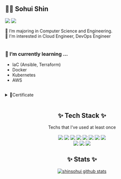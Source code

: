## 👩‍💻 Sohui Shin
<a href="https://nice-engineer.tistory.com/" target="_blank"><img src="https://img.shields.io/badge/Tech Blog-DD0B78?style=flat-square&logo=GitHub%20Sponsors&logoColor=white"/></a>
<a href="mailto:bestengineersh@gmail.com" target="_blank"><img src="https://img.shields.io/badge/gmail-EA4335?style=flat-square&logo=Gmail&logoColor=white"/></a>


<!--
<img src="http://commitcombo.com/get?user=mmirann&theme=Rainbow&v=1"/>
![mmirann's GitHub stats](https://github-readme-stats.vercel.app/api?username=mmirann&hide=stars&count_private=true&theme=radical)
-->

  
🏫 I’m majoring in Computer Science and Engineering.
<br>
🔎 I'm interested in Cloud Engineer, DevOps Engineer
<br><br>
### 🌱 I’m currently learning ...
- IaC (Ansible, Terraform)
- Docker
- Kubernetes
- AWS
<br>
<details close>
<summary>🏅Certificate </summary>
  <ol>
    - AWS Certified Solutions Architect - Associate (SAA)<br>
    - 리눅스마스터 2급<br>
    - 정보처리기사 <br>
    - SQLD<br>
    - DAsP
  </ol>
</details>
<br>

## <div align="center">✨ Tech Stack ✨</div>
<div align="center">Techs that I've used at least once</div><br />

<div align="center">
  <img src="https://img.shields.io/badge/MySQL-4479A1?style=flat-square&logo=MySQL&logoColor=white"/>
  <img src="https://img.shields.io/badge/Linux-black?style=flat-square&logo=Linux&logoColor=white"/>
  <img src="https://img.shields.io/badge/ArgoCD-4479A1?style=flat-square&logo=Argo&logoColor=orange"/>
  <img src="https://img.shields.io/badge/jenkins-f7f1da?style=flat-square&logo=jenkins&logoColor=black"/>
  <img src="https://img.shields.io/badge/kubernetes-3970e4?style=flat-square&logo=kubernetes&logoColor=white"/>
  <img src="https://img.shields.io/badge/docker-384d54?style=flat-square&logo=docker&logoColor=0db7ed"/>
  <img src="https://img.shields.io/badge/ansible-white?style=flat-square&logo=ansible&logoColor=black"/>
  <img src="https://img.shields.io/badge/terraform-946cee?style=flat-square&logo=terraform&logoColor=white"/>
</div>
<div align="center">
  <img src="https://img.shields.io/badge/Python-3776AB?style=flat-square&logo=Python&logoColor=white"/> <img src="https://img.shields.io/badge/Java-007396?style=flat-square&logo=Java&logoColor=white"/>
  <img src="https://img.shields.io/badge/JavaScript-F7DF1E?style=flat-square&logo=JavaScript&logoColor=white"/>
</div>


## <div align="center">✨ Stats ✨</div>
<div align="center"> 

[![shinsohui github stats](https://github-readme-stats.vercel.app/api?username=shinsohui)](https://github.com/shinsohui/github-readme-stats)

</div>
  
  



